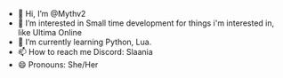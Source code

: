 - 👋 Hi, I’m @Mythv2
- 👀 I’m interested in Small time development for things i'm interested in, like Ultima Online
- 🌱 I’m currently learning Python, Lua.
- 📫 How to reach me Discord: Slaania
- 😄 Pronouns: She/Her

<!---
Mythv2/Mythv2 is a ✨ special ✨ repository because its `README.md` (this file) appears on your GitHub profile.
You can click the Preview link to take a look at your changes.
--->

